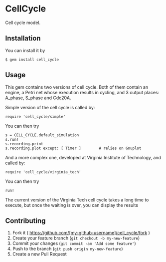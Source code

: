 # CellCycle

Cell cycle model.

## Installation

You can install it by

    $ gem install cell_cycle

## Usage

This gem contains two versions of cell cycle. Both of them contain an engine,
a Petri net whose execution results in cycling, and 3 output places: A_phase,
S_phase and Cdc20A.

Simple version of the cell cycle is called by:

    require 'cell_cycle/simple'

You can then try

    s = CELL_CYCLE.default_simulation
    s.run!
    s.recording.print
    s.recording.plot except: [ Timer ]        # relies on Gnuplot

And a more complex one, developed at Virginia Institute of Technology, and called by:

    require 'cell_cycle/virginia_tech'

You can then try

    run!

The current version of the Virginia Tech cell cycle takes a long time to execute, but
once the waiting is over, you can display the results

## Contributing

1. Fork it ( https://github.com/[my-github-username]/cell_cycle/fork )
2. Create your feature branch (`git checkout -b my-new-feature`)
3. Commit your changes (`git commit -am 'Add some feature'`)
4. Push to the branch (`git push origin my-new-feature`)
5. Create a new Pull Request
